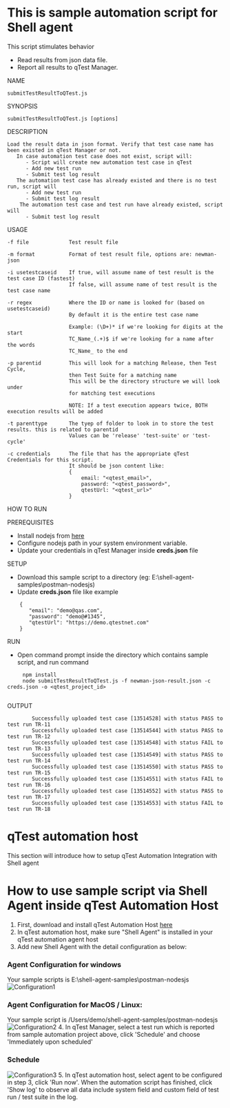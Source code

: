 # This is sample automation script for Shell agent

This script stimulates behavior

 - Read results from json data file.
 - Report all results to qTest Manager. 

NAME

    submitTestResultToQTest.js

SYNOPSIS

    submitTestResultToQTest.js [options]

DESCRIPTION

    Load the result data in json format. Verify that test case name has been existed in qTest Manager or not.
       In case automation test case does not exist, script will:
          - Script will create new automation test case in qTest
          - Add new test run
          - Submit test log result
       The automation test case has already existed and there is no test run, script will
          - Add new test run
          - Submit test log result
        The automation test case and test run have already existed, script will
          - Submit test log result

USAGE

    -f file             Test result file

    -m format           Format of test result file, options are: newman-json

    -i usetestcaseid    If true, will assume name of test result is the test case ID (fastest)
                        If false, will assume name of test result is the test case name

    -r regex            Where the ID or name is looked for (based on usetestcaseid)
                        By default it is the entire test case name

                        Example: (\D+)* if we're looking for digits at the start
                        TC_Name_(.+)$ if we're looking for a name after the words
                        TC_Name_ to the end

    -p parentid         This will look for a matching Release, then Test Cycle,
                        then Test Suite for a matching name
                        This will be the directory structure we will look under
                        for matching test executions

                        NOTE: If a test execution appears twice, BOTH execution results will be added

    -t parenttype       The tyep of folder to look in to store the test results. this is related to parentid
                        Values can be 'release' 'test-suite' or 'test-cycle'

    -c credentials      The file that has the appropriate qTest Credentials for this script.
                        It should be json content like:
                        {
                            email: "<qtest_email>",
                            password: "<qtest_password>",
                            qtestUrl: "<qtest_url>"
                        }

HOW TO RUN

PREREQUISITES

  - Install nodejs from [here](https://nodejs.org/en/download/)
  - Configure nodejs path in your system environment variable.
  - Update your credentials in qTest Manager inside **creds.json** file

SETUP

- Download this sample script to a directory (eg:    E:\shell-agent-samples\postman-nodesjs)
- Update **creds.json** file like example

```
	{
       "email": "demo@qas.com",
       "password": "demo@#1345",
       "qtestUrl": "https://demo.qtestnet.com"
    }
```
RUN

- Open command prompt inside the directory which contains sample script, and run command

```
     npm install
     node submitTestResultToQTest.js -f newman-json-result.json -c creds.json -o <qtest_project_id>
     
```
  OUTPUT
```
        Successfully uploaded test case [13514528] with status PASS to test run TR-11
        Successfully uploaded test case [13514544] with status PASS to test run TR-12
        Successfully uploaded test case [13514548] with status FAIL to test run TR-13
        Successfully uploaded test case [13514549] with status PASS to test run TR-14
        Successfully uploaded test case [13514550] with status PASS to test run TR-15
        Successfully uploaded test case [13514551] with status FAIL to test run TR-16
        Successfully uploaded test case [13514552] with status PASS to test run TR-17
        Successfully uploaded test case [13514553] with status FAIL to test run TR-18
```
# qTest automation host
 This section will introduce how to setup qTest Automation Integration with Shell agent
 
# How to use sample script via Shell Agent inside qTest Automation Host
 

 1. First, download and install qTest Automation Host [here](https://support.qasymphony.com/hc/en-us/articles/115005225543-Download-Automation-Agent-Host)
 2. In qTest automation host, make sure "Shell Agent" is installed in your qTest automation agent host
 3. Add new Shell Agent with the detail configuration as below:
### Agent Configuration for windows
Your sample scripts is E:\shell-agent-samples\postman-nodesjs
![Configuration1](/postman-nodesjs/images/shell-agent.png?raw=true)

### Agent Configuration for MacOS / Linux: 
Your sample script is /Users/demo/shell-agent-samples/postman-nodesjs
![Configuration2](/postman-nodesjs/images/shell-agent-2.png?raw=true)
4. In qTest Manager, select a test run which is reported from sample automation project above, click 'Schedule' and choose 'Immediately upon scheduled'
### Schedule
![Configuration3](/postman-nodesjs/images/test-run.png?raw=true)
5. In qTest automation host, select agent to be configured in step 3, click 'Run now'. When the automation script has finished, click 'Show log' to observe all data include system field and custom field of test run / test suite in the log.
